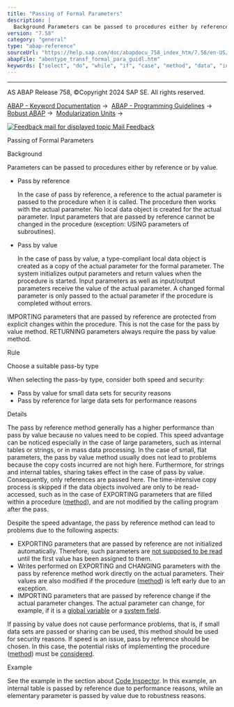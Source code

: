 ```yaml
---
title: "Passing of Formal Parameters"
description: |
  Background Parameters can be passed to procedures either by reference or by value. -   Pass by reference In the case of pass by reference, a reference to the actual parameter is passed to the procedure when it is called. The procedure then works with the actual parameter. No local data object is cre
version: "7.58"
category: "general"
type: "abap-reference"
sourceUrl: "https://help.sap.com/doc/abapdocu_758_index_htm/7.58/en-US/abentype_transf_formal_para_guidl.htm"
abapFile: "abentype_transf_formal_para_guidl.htm"
keywords: ["select", "do", "while", "if", "case", "method", "data", "internal-table", "abentype", "transf", "formal", "para", "guidl"]
---
```


* * *

AS ABAP Release 758, ©Copyright 2024 SAP SE. All rights reserved.

[ABAP - Keyword Documentation](https://help.sap.com/doc/abapdocu_758_index_htm/7.58/en-US/abenabap.htm) →  [ABAP - Programming Guidelines](https://help.sap.com/doc/abapdocu_758_index_htm/7.58/en-US/abenabap_pgl.htm) →  [Robust ABAP](https://help.sap.com/doc/abapdocu_758_index_htm/7.58/en-US/abenrobust_abap_gdl.htm) →  [Modularization Units](https://help.sap.com/doc/abapdocu_758_index_htm/7.58/en-US/abenmodularization_unit_gdl.htm) → 

 [![](Mail.gif?object=Mail.gif "Feedback mail for displayed topic") Mail Feedback](mailto:f1_help@sap.com?subject=Feedback%20on%20ABAP%20Documentation&body=Document:%20Passing%20of%20Formal%20Parameters%2C%20ABENTYPE_TRANSF_FORMAL_PARA_GUIDL%2C%20758%0D%0A%0D%0AError:%0D%0A%0D%0A%0D%0A%0D%0ASuggestion%20for%20improvement:)

Passing of Formal Parameters

Background   

Parameters can be passed to procedures either by reference or by value.

-   Pass by reference
    
    In the case of pass by reference, a reference to the actual parameter is passed to the procedure when it is called. The procedure then works with the actual parameter. No local data object is created for the actual parameter. Input parameters that are passed by reference cannot be changed in the procedure (exception: USING parameters of subroutines).
    
-   Pass by value
    
    In the case of pass by value, a type-compliant local data object is created as a copy of the actual parameter for the formal parameter. The system initializes output parameters and return values when the procedure is started. Input parameters as well as input/output parameters receive the value of the actual parameter. A changed formal parameter is only passed to the actual parameter if the procedure is completed without errors.
    

IMPORTING parameters that are passed by reference are protected from explicit changes within the procedure. This is not the case for the pass by value method. RETURNING parameters always require the pass by value method.

Rule   

Choose a suitable pass-by type

When selecting the pass-by type, consider both speed and security:

-   Pass by value for small data sets for security reasons
-   Pass by reference for large data sets for performance reasons

Details   

The pass by reference method generally has a higher performance than pass by value because no values need to be copied. This speed advantage can be noticed especially in the case of large parameters, such as internal tables or strings, or in mass data processing. In the case of small, flat parameters, the pass by value method usually does not lead to problems because the copy costs incurred are not high here. Furthermore, for strings and internal tables, sharing takes effect in the case of pass by value. Consequently, only references are passed here. The time-intensive copy process is skipped if the data objects involved are only to be read-accessed, such as in the case of EXPORTING parameters that are filled within a procedure ([method](https://help.sap.com/doc/abapdocu_758_index_htm/7.58/en-US/abenfunct_module_subroutine_guidl.htm "Guideline")), and are not modified by the calling program after the pass.

Despite the speed advantage, the pass by reference method can lead to problems due to the following aspects:

-   EXPORTING parameters that are passed by reference are not initialized automatically. Therefore, such parameters are [not supposed to be read](https://help.sap.com/doc/abapdocu_758_index_htm/7.58/en-US/abenref_transf_output_param_guidl.htm "Guideline") until the first value has been assigned to them.
-   Writes performed on EXPORTING and CHANGING parameters with the pass by reference method work directly on the actual parameters. Their values are also modified if the procedure ([method](https://help.sap.com/doc/abapdocu_758_index_htm/7.58/en-US/abenfunct_module_subroutine_guidl.htm "Guideline")) is left early due to an exception.
-   IMPORTING parameters that are passed by reference change if the actual parameter changes. The actual parameter can change, for example, if it is a [global variable](https://help.sap.com/doc/abapdocu_758_index_htm/7.58/en-US/abenref_transf_global_data_guidl.htm "Guideline") or a [system field](https://help.sap.com/doc/abapdocu_758_index_htm/7.58/en-US/abenuse_actual_parameters_guidl.htm "Guideline").

If passing by value does not cause performance problems, that is, if small data sets are passed or sharing can be used, this method should be used for security reasons. If speed is an issue, pass by reference should be chosen. In this case, the potential risks of implementing the procedure ([method](https://help.sap.com/doc/abapdocu_758_index_htm/7.58/en-US/abenfunct_module_subroutine_guidl.htm "Guideline")) must be [considered](https://help.sap.com/doc/abapdocu_758_index_htm/7.58/en-US/abenref_transf_output_param_guidl.htm "Guideline").

Example

See the example in the section about [Code Inspector](https://help.sap.com/doc/abapdocu_758_index_htm/7.58/en-US/abencode_inspector_guidl.htm "Guideline"). In this example, an internal table is passed by reference due to performance reasons, while an elementary parameter is passed by value due to robustness reasons.